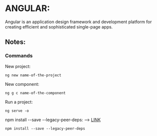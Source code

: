# ANGULAR:

Angular is an application design framework and development platform for creating efficient and sophisticated single-page apps.

## Notes:

### Commands

New project:

```
ng new name-of-the-project
```
New component:

```
ng g c name-of-the-component
```

Run a project:

```
ng serve -o
```

npm install --save --legacy-peer-deps: 
--> [LINK](https://stackoverflow.com/questions/66239691/what-does-npm-install-legacy-peer-deps-do-exactly-when-is-it-recommended-wh)
```
npm install --save --legacy-peer-deps
```
